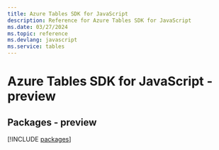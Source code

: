 ```yaml
---
title: Azure Tables SDK for JavaScript
description: Reference for Azure Tables SDK for JavaScript
ms.date: 03/27/2024
ms.topic: reference
ms.devlang: javascript
ms.service: tables
---
```

# Azure Tables SDK for JavaScript - preview
## Packages - preview
[!INCLUDE [packages](tables-index.md)]